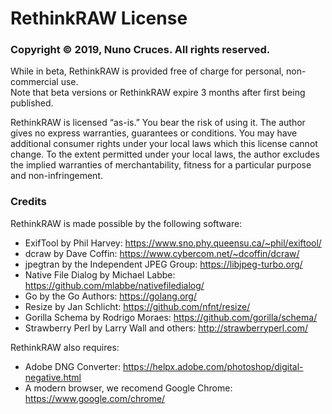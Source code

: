 # RethinkRAW License

### Copyright © 2019, Nuno Cruces. All rights reserved.

While in beta, RethinkRAW is provided free of charge for personal, non-commercial use.  
Note that beta versions or RethinkRAW expire 3 months after first being published.

RethinkRAW is licensed “as-is.” You bear the risk of using it.
The author gives no express warranties, guarantees or conditions.
You may have additional consumer rights under your local laws which this license cannot change.
To the extent permitted under your local laws,
the author excludes the implied warranties of merchantability,
fitness for a particular purpose and non-infringement.

### Credits

RethinkRAW is made possible by the following software:

* ExifTool by Phil Harvey: https://www.sno.phy.queensu.ca/~phil/exiftool/
* dcraw by Dave Coffin: https://www.cybercom.net/~dcoffin/dcraw/
* jpegtran by the Independent JPEG Group: https://libjpeg-turbo.org/
* Native File Dialog by Michael Labbe: https://github.com/mlabbe/nativefiledialog/
* Go by the Go Authors: https://golang.org/
* Resize by Jan Schlicht: https://github.com/nfnt/resize/
* Gorilla Schema by Rodrigo Moraes: https://github.com/gorilla/schema/
* Strawberry Perl by Larry Wall and others: http://strawberryperl.com/

RethinkRAW also requires:

* Adobe DNG Converter: https://helpx.adobe.com/photoshop/digital-negative.html
* A modern browser, we recomend Google Chrome: https://www.google.com/chrome/